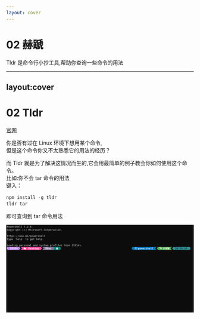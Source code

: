 ```yaml
---
layout: cover
---
```

# 02 赫蹏
<div class="flex justify-center">
<p class="w-71 text-center text-zinc-300">Tldr 是命令行小抄工具,帮助你查询一些命令的用法</p>
</div>

---
layout:cover
---
# 02 Tldr

[官网](https://tldr.sh/)

<div grid="~ cols-2 gap-4">

<div class="h-85 flex justify-center items-center">

<div v-if="$slidev.nav.clicks === 0" class="w-96 text-right">
<p>
你是否有过在 Linux 环境下想用某个命令,<br />但是这个命令你又不太熟悉它的用法的经历？
</p>
<p>而 Tldr 就是为了解决这情况而生的,它会用最简单的例子教会你如何使用这个命令。<br/>
比如:你不会 tar 命令的用法<br/>键入：
<span >

```js
npm install -g tldr
tldr tar
```
</span>即可查询到 tar 命令用法
</p>


</div>
</div>
<div class="flex justify-center flex-col h-85">

![tldr演示](img/tldr.gif)
</div>

</div>